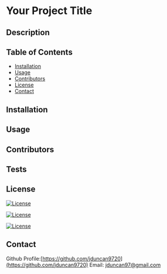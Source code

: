 # Your Project Title

## Description 

## Table of Contents

* [Installation](#installation)
* [Usage](#usage)
* [Contributors](#contributors)
* [License](#license)
* [Contact](#contact)

## Installation

## Usage 

## Contributors

## Tests

## License
[![License](https://img.shields.io/badge/License-Apache%202.0-blue.svg)](https://opensource.org/licenses/Apache-2.0)

[![License](https://img.shields.io/badge/License-GPLv3-blue.svg)](https://www.gnu.org/licenses/gpl-3.0)

[![License](https://img.shields.io/badge/License-MIT-yellow.svg)](https://opensource.org/licenses/MIT)

## Contact

Github Profile:[https://github.com/jduncan9720](https://github.com/jduncan9720)
Email: [jduncan97@gmail.com](mailto:jduncan97@gmail.com)

    